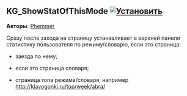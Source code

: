 ## KG_ShowStatOfThisMode [![Установить](http://s43.radikal.ru/i101/1406/15/25aa0cc99cf2.png)](https://github.com/voidmain02/KgScripts/raw/master/scripts/KG_ShowStatOfThisMode.user.js)
**Авторы:** [Phemmer](http://klavogonki.ru/u/#/231371/)

Сразу после захода на страницу устанавливает в верхней панели статистику пользователя по режиму/словарю, если это страница:

- заезда по нему;

- если это страница словаря;

- страница топа режима/словаря, например http://klavogonki.ru/top/week/abra/
